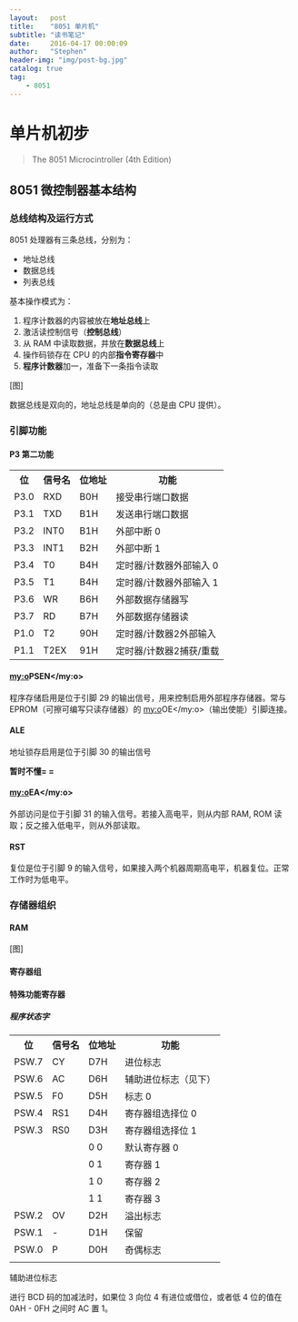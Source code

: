 ```yaml
---
layout:   post
title:    "8051 单片机"
subtitle: "读书笔记"
date:     2016-04-17 00:00:09
author:   "Stephen"
header-img: "img/post-bg.jpg"
catalog: true
tag:
    - 8051
---
```


# 单片机初步

> The 8051 Microcintroller (4th Edition)

## 8051 微控制器基本结构

### 总线结构及运行方式

8051 处理器有三条总线，分别为：

 * 地址总线
 * 数据总线
 * 列表总线
    
基本操作模式为：

 1. 程序计数器的内容被放在**地址总线**上
 2. 激活读控制信号（**控制总线**）
 3. 从 RAM 中读取数据，并放在**数据总线**上
 4. 操作码锁存在 CPU 的内部**指令寄存器**中
 5. **程序计数器**加一，准备下一条指令读取

[图]

数据总线是双向的，地址总线是单向的（总是由 CPU 提供）。

### 引脚功能

#### P3 第二功能

<table>
   <tr>
      <th>位</th>
      <th>信号名</th>
      <th>位地址</th>
      <th>功能</th>
   </tr>
   <tr>
      <td>P3.0</td>
      <td>RXD</td>
      <td>B0H</td>
      <td>接受串行端口数据</td>
   </tr>
   <tr>
      <td>P3.1</td>
      <td>TXD</td>
      <td>B1H</td>
      <td>发送串行端口数据</td>
   </tr>
   <tr>
      <td>P3.2</td>
      <td><my:o>INT0</my:o></td>
      <td>B1H</td>
      <td>外部中断 0</td>
   </tr>
   <tr>
      <td>P3.3</td>
      <td><my:o>INT1</my:o></td>
      <td>B2H</td>
      <td>外部中断 1</td>
   </tr>
   <tr>
      <td>P3.4</td>
      <td>T0</td>
      <td>B4H</td>
      <td>定时器/计数器外部输入 0</td>
   </tr>
   <tr>
      <td>P3.5</td>
      <td>T1</td>
      <td>B4H</td>
      <td>定时器/计数器外部输入 1</td>
   </tr>
   <tr>
      <td>P3.6</td>
      <td><my:o>WR</my:o></td>
      <td>B6H</td>
      <td>外部数据存储器写</td>
   </tr>
   <tr>
      <td>P3.7</td>
      <td>RD</td>
      <td>B7H</td>
      <td>外部数据存储器读</td>
   </tr>
   <tr>
      <td>P1.0</td>
      <td>T2</td>
      <td>90H</td>
      <td>定时器/计数器2外部输入</td>
   </tr>
   <tr>
      <td>P1.1</td>
      <td>T2EX</td>
      <td>91H</td>
      <td>定时器/计数器2捕获/重载</td>
   </tr>
</table>


#### <my:o>PSEN</my:o>

程序存储启用是位于引脚 29 的输出信号，用来控制启用外部程序存储器。常与 EPROM（可擦可编写只读存储器）的 <my:o>OE</my:o>（输出使能）引脚连接。

#### ALE

地址锁存启用是位于引脚 30 的输出信号

**暂时不懂= =**

#### <my:o>EA</my:o>

外部访问是位于引脚 31 的输入信号。若接入高电平，则从内部 RAM, ROM 读取；反之接入低电平，则从外部读取。

#### RST

复位是位于引脚 9 的输入信号，如果接入两个机器周期高电平，机器复位。正常工作时为低电平。

### 存储器组织

#### RAM

[图]

#### 寄存器组

#### 特殊功能寄存器

##### 程序状态字

<table>
   <tr>
      <th>位</th>
      <th>信号名</th>
      <th>位地址</th>
      <th>功能</th>
   </tr>
   <tr>
      <td>PSW.7</td>
      <td>CY</td>
      <td>D7H</td>
      <td>进位标志</td>
   </tr>
   <tr>
      <td>PSW.6</td>
      <td>AC</td>
      <td>D6H</td>
      <td>辅助进位标志（见下）</td>
   </tr>
   <tr>
      <td>PSW.5</td>
      <td>F0</td>
      <td>D5H</td>
      <td>标志 0</td>
   </tr>
   <tr>
      <td>PSW.4</td>
      <td>RS1</td>
      <td>D4H</td>
      <td>寄存器组选择位 0</td>
   </tr>
   <tr>
      <td>PSW.3</td>
      <td>RS0</td>
      <td>D3H</td>
      <td>寄存器组选择位 1</td>
   </tr>
   <tr>
      <td></td>
      <td></td>
      <td>0 0</td>
      <td>默认寄存器 0</td>
   </tr>
   <tr>
      <td></td>
      <td></td>
      <td>0 1</td>
      <td>寄存器 1</td>
   </tr>
   <tr>
      <td></td>
      <td></td>
      <td>1 0</td>
      <td>寄存器 2</td>
   </tr>
   <tr>
      <td></td>
      <td></td>
      <td>1 1</td>
      <td>寄存器 3</td>
   </tr>
   <tr>
      <td>PSW.2</td>
      <td>OV</td>
      <td>D2H</td>
      <td>溢出标志</td>
   </tr>
   <tr>
      <td>PSW.1</td>
      <td>-</td>
      <td>D1H</td>
      <td>保留</td>
   </tr>
   <tr>
      <td>PSW.0</td>
      <td>P</td>
      <td>D0H</td>
      <td>奇偶标志</td>
   </tr>
   <tr>
      <td></td>
   </tr>
</table>

辅助进位标志

进行 BCD 码的加减法时，如果位 3 向位 4 有进位或借位，或者低 4 位的值在 0AH - 0FH 之间时 AC 置 1。






